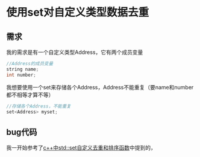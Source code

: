 # 使用set对自定义类型数据去重

## 需求

我的需求是有一个自定义类型Address，它有两个成员变量

```c++
//Address的成员变量
string name;
int number;
```

我想要使用一个set来存储各个Address，Address不能重复（要name和number都不相等才算不等）

```c++
//存储各个Address，不能重复
set<Address> myset;
```

## bug代码

我一开始参考了[c++中std::set自定义去重和排序函数](https://blog.csdn.net/wzzfeitian/article/details/70171512)中提到的，